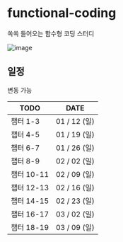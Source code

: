 # functional-coding

쏙쏙 들어오는 함수형 코딩 스터디

![image](https://github.com/user-attachments/assets/ade00c02-ff62-41d7-86fa-3c974e4475d1)

## 일정

변동 가능

| TODO       | DATE         |
| ---------- | ------------ |
| 챕터 1-3   | 01 / 12 (일) |
| 챕터 4-5   | 01 / 19 (일) |
| 챕터 6-7   | 01 / 26 (일) |
| 챕터 8-9   | 02 / 02 (일) |
| 챕터 10-11 | 02 / 09 (일) |
| 챕터 12-13 | 02 / 16 (일) |
| 챕터 14-15 | 02 / 23 (일) |
| 챕터 16-17 | 03 / 02 (일) |
| 챕터 18-19 | 03 / 09 (일) |
